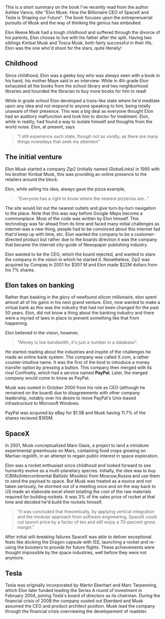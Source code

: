 This is a short summary on the book I've recently read from the author Ashlee Vance, title "Elon Musk: How the Billionaire CEO of SpaceX and Tesla is Shaping our Future". The book focuses upon the entreprenuerial pursuits of Musk and the way of thinking the genius has embodied.

Elon Reeve Musk had a tough childhood and suffered through the divorce of his parents, Elon choose to live with his father after the split. Having two siblings Kimbal Musk and Tosca Musk, both fairly successful in their life, Elon was the one who'd shoot for the stars, quite literally!

## Childhood

Since childhood, Elon was a geeky boy who was always seen with a book in his hand, his mother Maye said in an interview. While in 4th grade Elon exhausted all the books from the school library and two neighborhood libraries and hounded the librarian to buy more books for him to read! 

While in grade school Elon developed a trans-like state where he'd meditate upon any idea and not respond to anyone speaking to him, being totally unaware of their presence. This was a big deal as everyone thought Elon had an auditory malfunction and took him to doctor for treatment. Elon, while in reality, had found a way to isolate himself and thoughts from the world noise. Elon, at present, says 
> "I still experience such state, though not as vividly, as there are many things nowadays that seek my attention"

## The initial venture

Elon Musk started a company *Zip2* (initially named *GlobalLinks*) in 1995 with his brother Kimbal Musk, this was providing an online presence to the retailers around the block. 

Elon, while selling his idea, always gave the pizza example, 
> "Everyone has a right to know where the nearest pizzerias are...". 

The site would list out the nearest outlets and give turn-by-turn navigation to the place. Note that this was way before Google-Maps become a commonplace. Most of the code was written by Elon himself. This technology was far ahead from its time and faced many initial challenges as internet was a new thing, people had to be convinced about this internet fad that'd keep up with time, etc. Elon wanted the company to be a customer-directed product but rather due to the boards direction it was the company that became the internet city-guide of Newspaper publishing industry. 

Elon wanted to be the CEO, which the board rejected, and wanted to stare the company in the vision in which he started it. Nonetheless, Zip2 was acquired by Compaq in 2001 for $307 M and Elon made $22M dollars from his 7% shares.

## Elon takes on banking

Rather than basking in the glory of newfound silicon millionaire, elon spent almost all of his gains in his next grand venture. Elon, now wanted to make a virtual bank as this was the industry that had not been changed for the past 50 years. Elon, did not know a thing about the banking industry and there were a myriad of laws in place to prevent something like that from happening. 

Elon believed in the vision, however, 
> "Money is low bandwidth, it's just a number in a database". 

He started reading about the industries and inspite of the challenges he made an online bank system. The company was called X.com, a rather counter-intuitive name. It was the first of the kind to introduce a money transfer option by pressing a button. This company then merged with its rival Confinetiy, which had a service named **PayPal**. Later, the merged company would come to know as PayPal. 

Musk was ousted in October 2000 from his role as CEO (although he remained on the board) due to disagreements with other company leadership, notably over his desire to move PayPal's Unix-based infrastructure to Microsoft Windows.

PayPal was acquired by eBay for $1.5B and Musk having 11.7% of the shares recieved $165M. 

## SpaceX

In 2001, Musk conceptualized Mars Oasis, a project to land a miniature experimental greenhouse on Mars, containing food crops growing on Martian regolith, in an attempt to regain public interest in space exploration.

Elon was a rocket enthusiast since childhood and looked forward to see humanity evolve as a multi-planetary species. Initially, the idea was to buy ICBMs(Intercontinental Ballistic Missiles) from Moscow,Russia and use them to send the payload to space. But Musk was treated as a novice and not taken seriously, he stormed out of a meeting once and on the way back to US made an elaborate excel sheet totalling the cost of the raw materials required for building rockets. It was 3% of the sales price of rocket at that time and decided he'd build the rockets himself.

> "It was concluded that theoretically, by applying vertical integration and the modular approach from software engineering, SpaceX could cut launch price by a factor of ten and still enjoy a 70-percent gross margin."

After initial will-breaking failures SpaceX was able to deliver exceptional feats like docking the Dragon capsule with ISS, launching a rocket and re-using the boosters to provide for future flights. These achievements were thought impossible by the space industries, well before they were not anymore.

## Tesla

Tesla was originally incorporated by Martin Eberhart and Marc Tarpenning, which Elon later funded leading the Series A round of investment in February 2004, joining Tesla's board of directors as its chairman. During the financial crisis of 2008 the company ousted out Eberdard and Musk assumed the CEO and product architect position. Musk lead the company through the financial crisis overviewing the developement of roadster.


